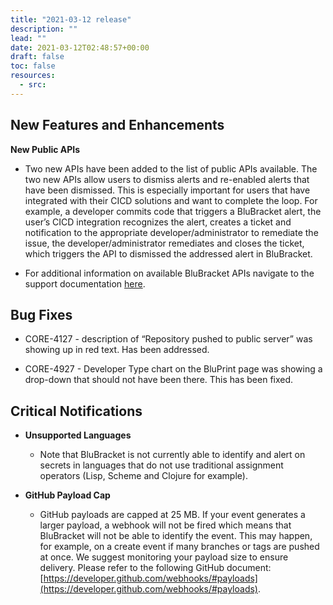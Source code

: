 ```yaml
---
title: "2021-03-12 release"
description: ""
lead: ""
date: 2021-03-12T02:48:57+00:00
draft: false
toc: false
resources:
  - src:
---
```


**New Features and Enhancements**
---------------------------------

**New Public APIs**

* Two new APIs have been added to the list of public APIs available. The two new APIs allow users to dismiss alerts and re-enabled alerts that have been dismissed. This is especially important for users that have integrated with their CICD solutions and want to complete the loop. For example, a developer commits code that triggers a BluBracket alert, the user’s CICD integration recognizes the alert, creates a ticket and notification to the appropriate developer/administrator to remediate the issue, the developer/administrator remediates and closes the ticket, which triggers the API to dismissed the addressed alert in BluBracket.
    
* For additional information on available BluBracket APIs navigate to the support documentation [here](https://support.blubracket.com/hc/en-us/articles/360055569611-Event-and-Alert-APIs).
    

**Bug Fixes**
-------------

* CORE-4127 - description of “Repository pushed to public server” was showing up in red text. Has been addressed.
    
* CORE-4927 - Developer Type chart on the BluPrint page was showing a drop-down that should not have been there. This has been fixed.
    

**Critical Notifications**
--------------------------

* **Unsupported Languages**
    
    * Note that BluBracket is not currently able to identify and alert on secrets in languages that do not use traditional assignment operators (Lisp, Scheme and Clojure for example).
        
* **GitHub Payload Cap**
    
    * GitHub payloads are capped at 25 MB. If your event generates a larger payload, a webhook will not be fired which means that BluBracket will not be able to identify the event. This may happen, for example, on a create event if many branches or tags are pushed at once. We suggest monitoring your payload size to ensure delivery. Please refer to the following GitHub document: [https://developer.github.com/webhooks/#payloads](https://developer.github.com/webhooks/#payloads).